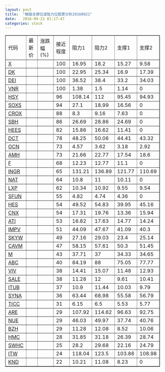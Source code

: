 ```yaml
---
layout: post
title:  "触碰支撑位或阻力位股票分析20160921"
date:   2016-09-21 01:17:47
categories: stock
---
```

<script type="text/javascript">
var stockList = []
stockList.push('gb_x');
stockList.push('gb_dk');
stockList.push('gb_dei');
stockList.push('gb_vnr');
stockList.push('gb_hsy');
stockList.push('gb_soxs');
stockList.push('gb_crox');
stockList.push('gb_sbh');
stockList.push('gb_hees');
stockList.push('gb_dct');
stockList.push('gb_ocn');
stockList.push('gb_amh');
stockList.push('gb_f');
stockList.push('gb_ingr');
stockList.push('gb_nat');
stockList.push('gb_lxp');
stockList.push('gb_sfun');
stockList.push('gb_hes');
stockList.push('gb_cnx');
stockList.push('gb_ati');
stockList.push('gb_impv');
stockList.push('gb_skyw');
stockList.push('gb_cavm');
stockList.push('gb_m');
stockList.push('gb_abc');
stockList.push('gb_viv');
stockList.push('gb_sale');
stockList.push('gb_itub');
stockList.push('gb_syna');
stockList.push('gb_ticc');
stockList.push('gb_are');
stockList.push('gb_nue');
stockList.push('gb_bzh');
stockList.push('gb_hmc');
stockList.push('gb_swhc');
stockList.push('gb_itw');
stockList.push('gb_knd');
</script>
<table border="1">
 <tr>
 <td>代码</td>
 <td>最新价</td>
 <td>涨跌幅(%)</td>
 <td>接近程度</td>
 <td>阻力1</td>
 <td>阻力2</td>
 <td>支撑1</td>
 <td>支撑2</td>
</tr>
  <tr id="x" class="red">
  <td><a href="http://stock.finance.sina.com.cn/usstock/quotes/X.html" target="_blank">X</a></td><td></td><td></td><td>100</td><td>16.95</td><td>18.2</td><td>15.27</td><td>9.58</td></tr>
  <tr id="dk" class="green">
  <td><a href="http://stock.finance.sina.com.cn/usstock/quotes/DK.html" target="_blank">DK</a></td><td></td><td></td><td>100</td><td>22.95</td><td>25.34</td><td>16.9</td><td>17.39</td></tr>
  <tr id="dei" class="red">
  <td><a href="http://stock.finance.sina.com.cn/usstock/quotes/DEI.html" target="_blank">DEI</a></td><td></td><td></td><td>100</td><td>36.52</td><td>38.4</td><td>33.2</td><td>34.03</td></tr>
  <tr id="vnr" class="green">
  <td><a href="http://stock.finance.sina.com.cn/usstock/quotes/VNR.html" target="_blank">VNR</a></td><td></td><td></td><td>100</td><td>1.38</td><td>1.5</td><td>1.14</td><td>0</td></tr>
  <tr id="hsy" class="green">
  <td><a href="http://stock.finance.sina.com.cn/usstock/quotes/HSY.html" target="_blank">HSY</a></td><td></td><td></td><td>96</td><td>108.14</td><td>112</td><td>95.45</td><td>94.93</td></tr>
  <tr id="soxs" class="green">
  <td><a href="http://stock.finance.sina.com.cn/usstock/quotes/SOXS.html" target="_blank">SOXS</a></td><td></td><td></td><td>94</td><td>27.1</td><td>18.99</td><td>16.56</td><td>0</td></tr>
  <tr id="crox" class="red">
  <td><a href="http://stock.finance.sina.com.cn/usstock/quotes/CROX.html" target="_blank">CROX</a></td><td></td><td></td><td>88</td><td>8.3</td><td>9.16</td><td>7.63</td><td>0</td></tr>
  <tr id="sbh" class="red">
  <td><a href="http://stock.finance.sina.com.cn/usstock/quotes/SBH.html" target="_blank">SBH</a></td><td></td><td></td><td>86</td><td>26.69</td><td>28.86</td><td>24.69</td><td>0</td></tr>
  <tr id="hees" class="red">
  <td><a href="http://stock.finance.sina.com.cn/usstock/quotes/HEES.html" target="_blank">HEES</a></td><td></td><td></td><td>82</td><td>15.86</td><td>16.62</td><td>11.41</td><td>0</td></tr>
  <tr id="dct" class="red">
  <td><a href="http://stock.finance.sina.com.cn/usstock/quotes/DCT.html" target="_blank">DCT</a></td><td></td><td></td><td>78</td><td>48.25</td><td>50.06</td><td>44.41</td><td>43.32</td></tr>
  <tr id="ocn" class="red">
  <td><a href="http://stock.finance.sina.com.cn/usstock/quotes/OCN.html" target="_blank">OCN</a></td><td></td><td></td><td>73</td><td>4.57</td><td>3.62</td><td>3.18</td><td>2.92</td></tr>
  <tr id="amh" class="red">
  <td><a href="http://stock.finance.sina.com.cn/usstock/quotes/AMH.html" target="_blank">AMH</a></td><td></td><td></td><td>73</td><td>21.66</td><td>22.77</td><td>17.54</td><td>18.6</td></tr>
  <tr id="f" class="red">
  <td><a href="http://stock.finance.sina.com.cn/usstock/quotes/F.html" target="_blank">F</a></td><td></td><td></td><td>68</td><td>12.23</td><td>12.77</td><td>11.1</td><td>0</td></tr>
  <tr id="ingr" class="red">
  <td><a href="http://stock.finance.sina.com.cn/usstock/quotes/INGR.html" target="_blank">INGR</a></td><td></td><td></td><td>65</td><td>131.21</td><td>136.89</td><td>121.77</td><td>110.69</td></tr>
  <tr id="nat" class="red">
  <td><a href="http://stock.finance.sina.com.cn/usstock/quotes/NAT.html" target="_blank">NAT</a></td><td></td><td></td><td>64</td><td>10.8</td><td>11</td><td>10.11</td><td>0</td></tr>
  <tr id="lxp" class="red">
  <td><a href="http://stock.finance.sina.com.cn/usstock/quotes/LXP.html" target="_blank">LXP</a></td><td></td><td></td><td>62</td><td>10.34</td><td>10.92</td><td>9.55</td><td>9.54</td></tr>
  <tr id="sfun" class="green">
  <td><a href="http://stock.finance.sina.com.cn/usstock/quotes/SFUN.html" target="_blank">SFUN</a></td><td></td><td></td><td>55</td><td>4.82</td><td>4.74</td><td>4.36</td><td>0</td></tr>
  <tr id="hes" class="green">
  <td><a href="http://stock.finance.sina.com.cn/usstock/quotes/HES.html" target="_blank">HES</a></td><td></td><td></td><td>54</td><td>49.52</td><td>54.83</td><td>39.95</td><td>45.16</td></tr>
  <tr id="cnx" class="red">
  <td><a href="http://stock.finance.sina.com.cn/usstock/quotes/CNX.html" target="_blank">CNX</a></td><td></td><td></td><td>54</td><td>17.31</td><td>19.76</td><td>13.36</td><td>15.94</td></tr>
  <tr id="ati" class="red">
  <td><a href="http://stock.finance.sina.com.cn/usstock/quotes/ATI.html" target="_blank">ATI</a></td><td></td><td></td><td>53</td><td>16.82</td><td>17.63</td><td>14.77</td><td>14.24</td></tr>
  <tr id="impv" class="red">
  <td><a href="http://stock.finance.sina.com.cn/usstock/quotes/IMPV.html" target="_blank">IMPV</a></td><td></td><td></td><td>51</td><td>44.09</td><td>47.67</td><td>41.09</td><td>40.3</td></tr>
  <tr id="skyw" class="green">
  <td><a href="http://stock.finance.sina.com.cn/usstock/quotes/SKYW.html" target="_blank">SKYW</a></td><td></td><td></td><td>49</td><td>27.16</td><td>29.03</td><td>23.4</td><td>25.14</td></tr>
  <tr id="cavm" class="red">
  <td><a href="http://stock.finance.sina.com.cn/usstock/quotes/CAVM.html" target="_blank">CAVM</a></td><td></td><td></td><td>47</td><td>58.15</td><td>57.61</td><td>50.3</td><td>51.45</td></tr>
  <tr id="m" class="green">
  <td><a href="http://stock.finance.sina.com.cn/usstock/quotes/M.html" target="_blank">M</a></td><td></td><td></td><td>43</td><td>37.71</td><td>37</td><td>34.33</td><td>34.65</td></tr>
  <tr id="abc" class="red">
  <td><a href="http://stock.finance.sina.com.cn/usstock/quotes/ABC.html" target="_blank">ABC</a></td><td></td><td></td><td>40</td><td>84.19</td><td>88</td><td>75.05</td><td>77.77</td></tr>
  <tr id="viv" class="green">
  <td><a href="http://stock.finance.sina.com.cn/usstock/quotes/VIV.html" target="_blank">VIV</a></td><td></td><td></td><td>38</td><td>14.41</td><td>15.07</td><td>11.48</td><td>12.93</td></tr>
  <tr id="sale" class="red">
  <td><a href="http://stock.finance.sina.com.cn/usstock/quotes/SALE.html" target="_blank">SALE</a></td><td></td><td></td><td>38</td><td>11.28</td><td>12</td><td>9.61</td><td>10.41</td></tr>
  <tr id="itub" class="red">
  <td><a href="http://stock.finance.sina.com.cn/usstock/quotes/ITUB.html" target="_blank">ITUB</a></td><td></td><td></td><td>37</td><td>10.9</td><td>11.44</td><td>10.03</td><td>9.79</td></tr>
  <tr id="syna" class="green">
  <td><a href="http://stock.finance.sina.com.cn/usstock/quotes/SYNA.html" target="_blank">SYNA</a></td><td></td><td></td><td>36</td><td>63.44</td><td>68.98</td><td>55.58</td><td>56.79</td></tr>
  <tr id="ticc" class="green">
  <td><a href="http://stock.finance.sina.com.cn/usstock/quotes/TICC.html" target="_blank">TICC</a></td><td></td><td></td><td>31</td><td>6.15</td><td>6.5</td><td>5.53</td><td>5.77</td></tr>
  <tr id="are" class="green">
  <td><a href="http://stock.finance.sina.com.cn/usstock/quotes/ARE.html" target="_blank">ARE</a></td><td></td><td></td><td>29</td><td>107.92</td><td>114.62</td><td>96.63</td><td>92.75</td></tr>
  <tr id="nue" class="green">
  <td><a href="http://stock.finance.sina.com.cn/usstock/quotes/NUE.html" target="_blank">NUE</a></td><td></td><td></td><td>29</td><td>46.03</td><td>49.97</td><td>37.74</td><td>40.76</td></tr>
  <tr id="bzh" class="red">
  <td><a href="http://stock.finance.sina.com.cn/usstock/quotes/BZH.html" target="_blank">BZH</a></td><td></td><td></td><td>29</td><td>11.28</td><td>12.08</td><td>8.52</td><td>10.06</td></tr>
  <tr id="hmc" class="green">
  <td><a href="http://stock.finance.sina.com.cn/usstock/quotes/HMC.html" target="_blank">HMC</a></td><td></td><td></td><td>28</td><td>31.85</td><td>31.18</td><td>26.39</td><td>28.74</td></tr>
  <tr id="swhc" class="red">
  <td><a href="http://stock.finance.sina.com.cn/usstock/quotes/SWHC.html" target="_blank">SWHC</a></td><td></td><td></td><td>25</td><td>28.2</td><td>29.68</td><td>22.16</td><td>24.79</td></tr>
  <tr id="itw" class="green">
  <td><a href="http://stock.finance.sina.com.cn/usstock/quotes/ITW.html" target="_blank">ITW</a></td><td></td><td></td><td>24</td><td>118.04</td><td>123.5</td><td>103.86</td><td>108.98</td></tr>
  <tr id="knd" class="red">
  <td><a href="http://stock.finance.sina.com.cn/usstock/quotes/KND.html" target="_blank">KND</a></td><td></td><td></td><td>22</td><td>10.21</td><td>11.08</td><td>8.23</td><td>0</td></tr>
</table>
